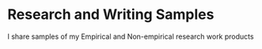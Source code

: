 # Research and Writing Samples
I share samples of my Empirical and Non-empirical research work products
